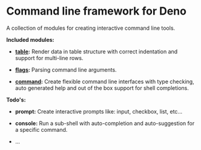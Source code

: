 # Command line framework for Deno

A collection of modules for creating interactive command line tools.

**Included modules:**

* **[table](packages/table):** Render data in table structure with correct indentation and support for multi-line rows.

* **[flags](packages/flags):** Parsing command line arguments.

* **[command](packages/command):** Create flexible command line interfaces with type checking, auto generated help and out of the box support for shell completions.

**Todo's:**

* **prompt:** Create interactive prompts like: input, checkbox, list, etc...

* **console:** Run a sub-shell with auto-completion and auto-suggestion for a specific command.

* ...
